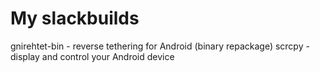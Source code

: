 # My slackbuilds

gnirehtet-bin - reverse tethering for Android (binary repackage)
scrcpy - display and control your Android device

